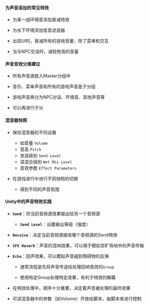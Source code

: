 #### 为声音添加的常见特效

- 为某一组环境音添加衰减特效

- 为水下环境添加低音滤波器

- 出现UI时，衰减所有的游戏音量，除了菜单和交互

- 当与NPC交谈时，减轻枪炮的音量

#### 声音音效分类建议

- 所有声音源放入Master分组中

- 音乐、菜单声音和所有的游戏声音是子分组

- 游戏声音再分为NPC对话、环境音、其他声音等

- 可以再进行子分

#### 混音器快照

- 保存混音器的不同设置
	- 如音量 `Volume`
	- 音高 `Pitch`
	- 发送级别 `Send Level`
	- 湿混合级别 `Wet Mix Level`
	- 音效参数 `Effect Parameters`

- 在游戏进行中进行不同快照的切换
	- 得到不同的声音氛围

#### Unity中的声音特效实践

- **`Send`**：将当前音频源效果输出给另一个音频源
	
	- **`Send Level`**：设置输出等级（强度）

- **`Receive`**：决定当前音频源接收哪个音频源的Send特效

- **`SFX Reverb`**：声音的混响效果，可以用于模拟空旷场地中的声音传输

- **`Echo`**：回声效果，可以模拟声音碰到障碍物的反弹
	
	- 通常流程是先将声音传送给处理回响音效的`Group`
	
	- 使用特定Group处理特定效果，有利于特效的解藕

- 在特效处理中，顺序十分重要，决定着声音被处理的最终效果

- 可讲混音器中的参数（如Volume）开放给脚本，由脚本来进行控制

